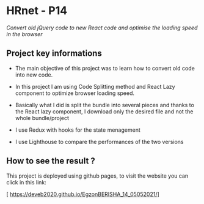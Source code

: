 # HRnet - P14

_Convert old jQuery code to new React code and optimise the loading speed in the browser_

## Project key informations

* The main objective of this project was to learn how to convert old code into new code.

* In this project I am using Code Splitting method and React Lazy component to optimize browser loading speed.

* Basically what I did is split the bundle into several pieces and thanks to the React lazy component, I download only the desired file and not the whole bundle/project

* I use Redux with hooks for the state menagement

* I use Lighthouse to compare the performances of the two versions

## How to see the result ?

This project is deployed using github pages, to visit the website you can click in this link:

[ https://deveb2020.github.io/EgzonBERISHA_14_05052021/]
